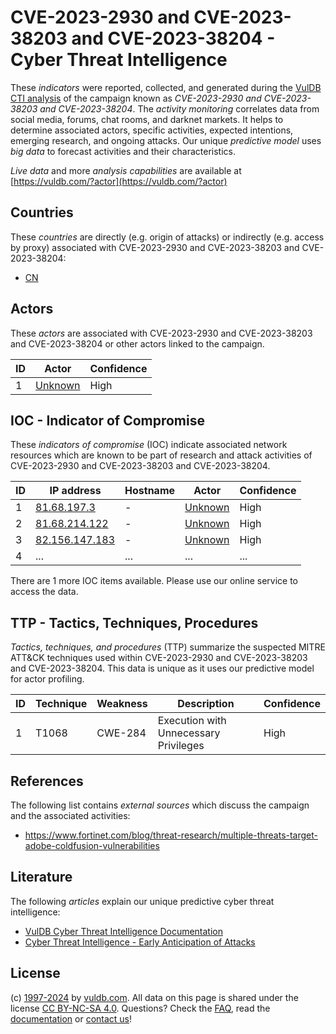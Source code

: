 # CVE-2023-2930 and CVE-2023-38203 and CVE-2023-38204 - Cyber Threat Intelligence

These _indicators_ were reported, collected, and generated during the [VulDB CTI analysis](https://vuldb.com/?kb.cti) of the campaign known as _CVE-2023-2930 and CVE-2023-38203 and CVE-2023-38204_. The _activity monitoring_ correlates data from social media, forums, chat rooms, and darknet markets. It helps to determine associated actors, specific activities, expected intentions, emerging research, and ongoing attacks. Our unique _predictive model_ uses _big data_ to forecast activities and their characteristics.

_Live data_ and more _analysis capabilities_ are available at [https://vuldb.com/?actor](https://vuldb.com/?actor)

## Countries

These _countries_ are directly (e.g. origin of attacks) or indirectly (e.g. access by proxy) associated with CVE-2023-2930 and CVE-2023-38203 and CVE-2023-38204:

* [CN](https://vuldb.com/?country.cn)

## Actors

These _actors_ are associated with CVE-2023-2930 and CVE-2023-38203 and CVE-2023-38204 or other actors linked to the campaign.

ID | Actor | Confidence
-- | ----- | ----------
1 | [Unknown](https://vuldb.com/?actor.unknown) | High

## IOC - Indicator of Compromise

These _indicators of compromise_ (IOC) indicate associated network resources which are known to be part of research and attack activities of CVE-2023-2930 and CVE-2023-38203 and CVE-2023-38204.

ID | IP address | Hostname | Actor | Confidence
-- | ---------- | -------- | ----- | ----------
1 | [81.68.197.3](https://vuldb.com/?ip.81.68.197.3) | - | [Unknown](https://vuldb.com/?actor.unknown) | High
2 | [81.68.214.122](https://vuldb.com/?ip.81.68.214.122) | - | [Unknown](https://vuldb.com/?actor.unknown) | High
3 | [82.156.147.183](https://vuldb.com/?ip.82.156.147.183) | - | [Unknown](https://vuldb.com/?actor.unknown) | High
4 | ... | ... | ... | ...

There are 1 more IOC items available. Please use our online service to access the data.

## TTP - Tactics, Techniques, Procedures

_Tactics, techniques, and procedures_ (TTP) summarize the suspected MITRE ATT&CK techniques used within CVE-2023-2930 and CVE-2023-38203 and CVE-2023-38204. This data is unique as it uses our predictive model for actor profiling.

ID | Technique | Weakness | Description | Confidence
-- | --------- | -------- | ----------- | ----------
1 | T1068 | CWE-284 | Execution with Unnecessary Privileges | High

## References

The following list contains _external sources_ which discuss the campaign and the associated activities:

* https://www.fortinet.com/blog/threat-research/multiple-threats-target-adobe-coldfusion-vulnerabilities

## Literature

The following _articles_ explain our unique predictive cyber threat intelligence:

* [VulDB Cyber Threat Intelligence Documentation](https://vuldb.com/?kb.cti)
* [Cyber Threat Intelligence - Early Anticipation of Attacks](https://www.scip.ch/en/?labs.20201022)

## License

(c) [1997-2024](https://vuldb.com/?kb.changelog) by [vuldb.com](https://vuldb.com/?kb.about). All data on this page is shared under the license [CC BY-NC-SA 4.0](https://creativecommons.org/licenses/by-nc-sa/4.0/). Questions? Check the [FAQ](https://vuldb.com/?kb.faq), read the [documentation](https://vuldb.com/?kb) or [contact us](https://vuldb.com/?contact)!
